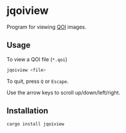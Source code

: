 # jqoiview

Program for viewing [QOI](https://qoiformat.org/) images.

## Usage

To view a QOI file (`*.qoi`)

```sh 
jqoiview <file>
```

To quit, press `Q` or `Escape`.

Use the arrow keys to scroll up/down/left/right.

## Installation

```sh 
cargo install jqoiview
```
